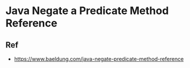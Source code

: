 # Java Negate a Predicate Method Reference


## Ref
* https://www.baeldung.com/java-negate-predicate-method-reference
